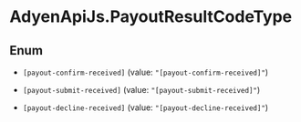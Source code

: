 # AdyenApiJs.PayoutResultCodeType

## Enum


* `[payout-confirm-received]` (value: `"[payout-confirm-received]"`)

* `[payout-submit-received]` (value: `"[payout-submit-received]"`)

* `[payout-decline-received]` (value: `"[payout-decline-received]"`)


